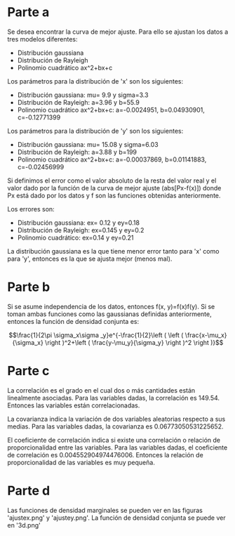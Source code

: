 # Parte a
Se desea encontrar la curva de mejor ajuste. Para ello se ajustan los datos a tres modelos diferentes:
  - Distribución gaussiana
  - Distribución de Rayleigh
  - Polinomio cuadrático ax^2+bx+c

Los parámetros para la distribución de 'x' son los siguientes:
  - Distribución gaussiana: mu= 9.9 y sigma=3.3 
  - Distribución de Rayleigh: a=3.96 y b=55.9
  - Polinomio cuadrático ax^2+bx+c: a=-0.0024951, b=0.04930901, c=-0.12771399

Los parámetros para la distribución de 'y' son los siguientes:
  - Distribución gaussiana: mu= 15.08 y sigma=6.03 
  - Distribución de Rayleigh: a=3.88 y b=199
  - Polinomio cuadrático ax^2+bx+c: a=-0.00037869,  b=0.01141883, c=-0.02456999

Si definimos el error como el valor absoluto de la resta del valor real y el valor dado por la función de la curva de mejor ajuste (abs[Px-f(x)]) donde Px está dado por los datos y f son las funciones obtenidas anteriormente.

Los errores son:
  - Distribución gaussiana: ex= 0.12 y ey=0.18 
  - Distribución de Rayleigh: ex=0.145 y ey=0.2
  - Polinomio cuadrático: ex=0.14 y ey=0.21

La distribución gaussiana es la que tiene menor error tanto para 'x' como para 'y', entonces es la que se ajusta mejor (menos mal).

# Parte b
Si se asume independencia de los datos, entonces f(x, y)=f(x)f(y). Si se toman ambas funciones como las gaussianas definidas anteriormente, entonces la función de densidad conjunta es: 

$$\frac{1}{2\pi \sigma_x\sigma _y}e^{-\frac{1}{2}\left ( \left ( \frac{x-\mu_x}{\sigma_x} \right )^2+\left ( \frac{y-\mu_y}{\sigma_y} \right )^2 \right )}$$

# Parte c
La correlación es el grado en el cual dos o más cantidades están linealmente
asociadas. Para las variables dadas, la correlación es 149.54. Entonces las variables están correlacionadas.

La covarianza indica la variación de dos variables aleatorias respecto a sus medias. Para las variables dadas, la covarianza es 0.06773050531225652. 

El coeficiente de correlación indica si existe una correlación o relación de proporcionalidad entre las variables. Para las variables dadas, el coeficiente de correlación es 0.004552904974476006. Entonces la relación de proporcionalidad de las variables es muy pequeña.

# Parte d
Las funciones de densidad marginales se pueden ver en las figuras 'ajustex.png' y 'ajustey.png'. La función de densidad conjunta se puede ver en '3d.png'
